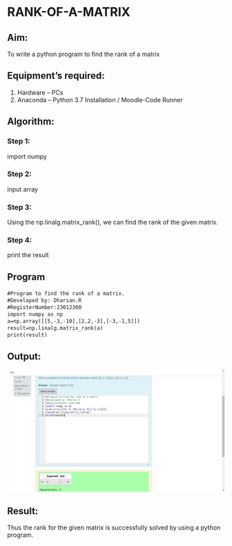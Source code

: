 # RANK-OF-A-MATRIX
## Aim:
To write a python program to find the rank of a matrix
## Equipment’s required:
1. 	Hardware – PCs
2. 	Anaconda – Python 3.7 Installation / Moodle-Code Runner
## Algorithm:
### Step 1:
import numpy
### Step 2:
input array
### Step 3:
Using the np.linalg.matrix_rank(), we can find the rank of the given matrix.
### Step 4:
print the result
## Program
```
#Program to find the rank of a matrix.
#Developed by: Dharsan.R
#RegisterNumber:23012300
import numpy as np
a=np.array([[5,-3,-10],[2,2,-3],[-3,-1,5]])
result=np.linalg.matrix_rank(a)
print(result)

```
## Output:
![Alt text](<Screenshot (47).png>)


## Result:
Thus the rank for the given matrix is successfully solved by  using a python program.

